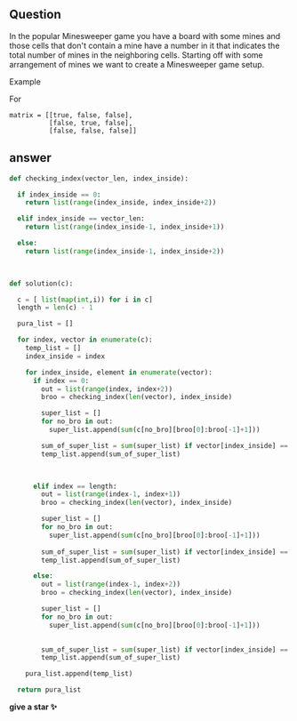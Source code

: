 ## Question 

In the popular Minesweeper game you have a board with some mines and those cells that don't contain a mine have a number in it that indicates the total number of mines in the neighboring cells. Starting off with some arrangement of mines we want to create a Minesweeper game setup.

Example

For
```
matrix = [[true, false, false],
          [false, true, false],
          [false, false, false]]
```

## answer 

```python
def checking_index(vector_len, index_inside): 

  if index_inside == 0: 
    return list(range(index_inside, index_inside+2))

  elif index_inside == vector_len: 
    return list(range(index_inside-1, index_inside+1))

  else: 
    return list(range(index_inside-1, index_inside+2))
    


def solution(c): 

  c = [ list(map(int,i)) for i in c]
  length = len(c) - 1

  pura_list = []

  for index, vector in enumerate(c):
    temp_list = []
    index_inside = index

    for index_inside, element in enumerate(vector): 
      if index == 0:
        out = list(range(index, index+2)) 
        broo = checking_index(len(vector), index_inside)

        super_list = []
        for no_bro in out: 
          super_list.append(sum(c[no_bro][broo[0]:broo[-1]+1]))

        sum_of_super_list = sum(super_list) if vector[index_inside] == 0 else sum(super_list) - 1 
        temp_list.append(sum_of_super_list)
        


      elif index == length:
        out = list(range(index-1, index+1))
        broo = checking_index(len(vector), index_inside)

        super_list = []
        for no_bro in out: 
          super_list.append(sum(c[no_bro][broo[0]:broo[-1]+1]))
          
        sum_of_super_list = sum(super_list) if vector[index_inside] == 0 else sum(super_list) - 1 
        temp_list.append(sum_of_super_list)

      else:
        out = list(range(index-1, index+2))
        broo = checking_index(len(vector), index_inside)

        super_list = []
        for no_bro in out: 
          super_list.append(sum(c[no_bro][broo[0]:broo[-1]+1]))
          

        sum_of_super_list = sum(super_list) if vector[index_inside] == 0 else sum(super_list) - 1 
        temp_list.append(sum_of_super_list)

    pura_list.append(temp_list)

  return pura_list


```


**give a star ✨** 
